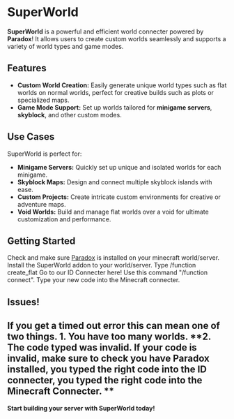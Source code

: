 # SuperWorld

**SuperWorld** is a powerful and efficient world connecter powered by **Paradox**! It allows users to create custom worlds seamlessly and supports a variety of world types and game modes.

## Features

- **Custom World Creation:** Easily generate unique world types such as flat worlds on normal worlds, perfect for creative builds such as plots or specialized maps.
- **Game Mode Support:** Set up worlds tailored for **minigame servers**, **skyblock**, and other custom modes.

## Use Cases

SuperWorld is perfect for:
- **Minigame Servers:** Quickly set up unique and isolated worlds for each minigame.
- **Skyblock Maps:** Design and connect multiple skyblock islands with ease.
- **Custom Projects:** Create intricate custom environments for creative or adventure maps.
- **Void Worlds:** Build and manage flat worlds over a void for ultimate customization and performance.

## Getting Started

Check and make sure [Paradox](https://github.com/aliesfndev/ParadoxMC) is installed on your minecraft world/server.
Install the SuperWorld addon to your world/server.
Type /function create_flat
Go to our ID Connecter here!
Use this command "/function connect".
Type your new code into the Minecraft connecter.
## Issues!
If you get a timed out error this can mean one of two things.
**1. You have too many worlds.**
**2. The code typed was invalid. If your code is invalid, make sure to check you have Paradox installed, you typed the right code into the ID connecter, you typed the right code into the Minecraft Connecter. **
---

**Start building your server with SuperWorld today!**

